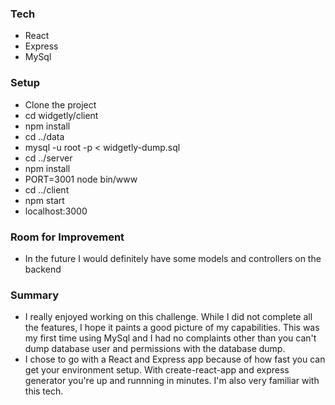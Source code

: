 ### Tech

* React
* Express
* MySql

### Setup

* Clone the project
* cd widgetly/client
* npm install
* cd ../data
* mysql -u root -p < widgetly-dump.sql
* cd ../server
* npm install
* PORT=3001 node bin/www
* cd ../client
* npm start
* localhost:3000

### Room for Improvement

* In the future I would definitely have some models and controllers on the backend

### Summary

* I really enjoyed working on this challenge. While I did not complete all the features, I hope it paints a good picture of my capabilities. This was my first time using MySql and I had no complaints other than you can't dump database user and permissions with the database dump.
* I chose to go with a React and Express app because of how fast you can get your environment setup. With create-react-app and express generator you're up and runnning in minutes. I'm also very familiar with this tech.
